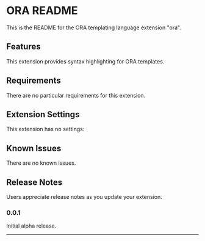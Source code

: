 # ORA README

This is the README for the ORA templating language extension "ora".

## Features

This extension provides syntax highlighting for ORA templates.

## Requirements

There are no particular requirements for this extension.

## Extension Settings

This extension has no settings:

## Known Issues

There are no known issues.

## Release Notes

Users appreciate release notes as you update your extension.

### 0.0.1

Initial alpha release.

---
